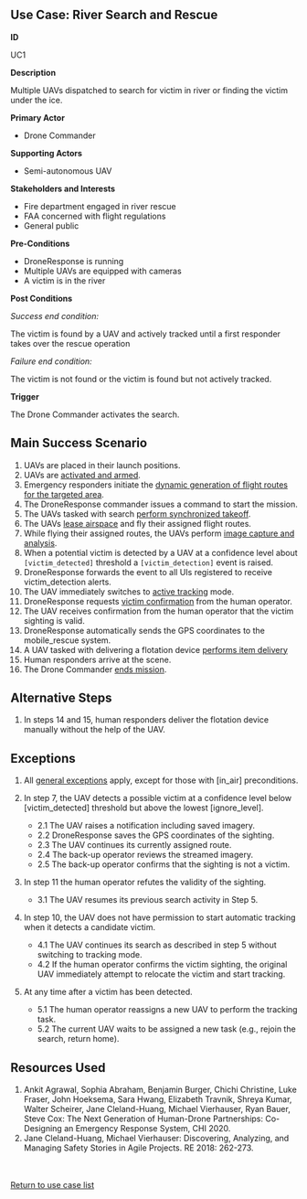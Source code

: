 ## Use Case: River Search and Rescue 

**ID**

UC1

**Description**

Multiple UAVs dispatched to search for victim in river or finding the victim under the ice.

**Primary Actor**

- Drone Commander

**Supporting Actors**

- Semi-autonomous UAV

**Stakeholders and Interests**

- Fire department engaged in river rescue
- FAA concerned with flight regulations
- General public

**Pre-Conditions**

- DroneResponse is running
- Multiple UAVs are equipped with cameras
- A victim is in the river

**Post Conditions**

_Success end condition:_

The victim is found by a UAV and actively tracked until a first responder takes over the rescue operation

_Failure end condition:_

The victim is not found or the victim is found but not actively tracked.

**Trigger**

The Drone Commander activates the search.

## Main Success Scenario

1. UAVs are placed in their launch positions.
2. UAVs are [activated and armed](../supporting/ActivateAndArm.md).
3. Emergency responders initiate the [dynamic generation of flight routes for the targeted area](../supporting/AreaFlightRouteCoverage.md).
4. The DroneResponse commander issues a command to start the mission.
5. The UAVs tasked with search [perform synchronized takeoff](../supporting/SynchronizedTakeoff.md).
6. The UAVs [lease airspace](../supporting/LeaseAirspace.md) and fly their assigned flight routes.
7. While flying their assigned routes, the UAVs perform [image capture and analysis](../supporting/ImageCaptureAndAnalysis.md).
8. When a potential victim is detected by a UAV at a confidence level about `[victim_detected]` threshold a `[victim_detection]` event is raised.
9. DroneResponse forwards the event to all UIs registered to receive victim_detection alerts.
10. The UAV immediately switches to [active tracking](../supporting/ActiveTracking.md) mode.
11. DroneResponse requests [victim confirmation](../supporting/VictimConfirmation.md) from the human operator.
12. The UAV receives confirmation from the human operator that the victim sighting is valid.
13. DroneResponse automatically sends the GPS coordinates to the mobile_rescue system.
14. A UAV tasked with delivering a flotation device  [performs item delivery](ItemDelivery.md)
15. Human responders arrive at the scene.
16. The Drone Commander [ends mission](../supporting/EndMission.md).

## Alternative Steps 

1. In steps 14 and 15, human responders deliver the flotation device manually without the help of the UAV. 

## Exceptions

1. All [general exceptions](../../README.md#GeneralExceptions) apply, except for those with [in_air] preconditions.

2. In step 7, the UAV detects a possible victim at a confidence level below [victim_detected] threshold but above the lowest [ignore_level].
   * 2.1 The UAV raises a notification including saved imagery.
   * 2.2 DroneResponse saves the GPS coordinates of the sighting.
   * 2.3 The UAV continues its currently assigned route.
   * 2.4 The back-up operator reviews the streamed imagery.
   * 2.5 The back-up operator confirms that the sighting is not a victim.

3. In step 11 the human operator refutes the validity of the sighting.
   * 3.1 The UAV resumes its previous search activity in Step 5.
   
4. In step 10, the UAV does not have permission to start automatic tracking when it detects a candidate victim.
   * 4.1 The UAV continues its search as described in step 5 without switching to tracking mode.
   * 4.2 If the human operator confirms the victim sighting, the original UAV immediately attempt to relocate the victim and start tracking.
   
5. At any time after a victim has been detected.
   * 5.1 The human operator reassigns a new UAV to perform the tracking task.
   * 5.2 The current UAV waits to be assigned a new task (e.g., rejoin the search, return home).


## Resources Used

1. Ankit Agrawal, Sophia Abraham, Benjamin Burger, Chichi Christine, Luke Fraser, John Hoeksema, Sara Hwang, Elizabeth Travnik, Shreya Kumar, Walter Scheirer, Jane Cleland-Huang, Michael Vierhauser, Ryan Bauer, Steve Cox: The Next Generation of Human-Drone Partnerships: Co-Designing an Emergency Response System, CHI 2020.
2. Jane Cleland-Huang, Michael Vierhauser: Discovering, Analyzing, and Managing Safety Stories in Agile Projects. RE 2018: 262-273.

<br><br>
[Return to use case list](../../README.md) 
